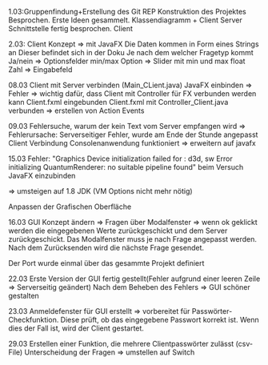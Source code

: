 1.03:Gruppenfindung+Erstellung des Git REP
Konstruktion des Projektes Besprochen.
Erste Ideen gesammelt. Klassendiagramm + Client Server Schnittstelle fertig besprochen.
Client

2.03: Client Konzept => mit JavaFX
Die Daten kommen in Form eines Strings an
Dieser befindet sich in der Doku
Je nach dem welcher Fragetyp kommt
    Ja/nein =>  Optionsfelder
    min/max Option => Slider mit min und max
    float Zahl => Eingabefeld

08.03 Client mit Server verbinden (Main_CLient.java)
      JavaFX einbinden => Fehler
       => wichtig dafür, dass Client mit Controller für FX verbunden werden kann
       Client.fxml eingebunden
       Client.fxml mit Controller_Client.java verbunden => erstellen von Action Events

09.03 Fehlersuche, warum der kein Text vom Server empfangen wird
       => Fehlerursache: Serverseitiger Fehler, wurde am Ende der Stunde angepasst
       Client Verbindung Consolenanwendung funktioniert => erweitern auf javafx

15.03 Fehler: "Graphics Device initialization failed for :  d3d, sw
Error initializing QuantumRenderer: no suitable pipeline found" beim Versuch JavaFX einzubinden

=> umsteigen auf 1.8 JDK (VM Options nicht mehr nötig)

Anpassen der Grafischen Oberfläche


16.03 GUI Konzept ändern => Fragen über Modalfenster => wenn ok geklickt werden
die eingegebenen Werte zurückgeschickt und dem Server zurückgeschickt. Das Modalfenster
muss je nach Frage angepasst werden. Nach dem Zurücksenden wird die nächste Frage gesendet.

Der Port wurde einmal über das gesammte Projekt definiert

22.03 Erste Version der GUI fertig gestellt(Fehler aufgrund einer leeren Zeile => Serverseitig geändert)
      Nach dem Beheben des Fehlers => GUI schöner gestalten

23.03 Anmeldefenster für GUI erstellt => vorbereitet für Passwörter-Checkfunktion.
      Diese prüft, ob das eingegebene Passwort korrekt ist. Wenn dies der Fall ist, wird der Client gestartet.

29.03 Erstellen einer Funktion, die mehrere Clientpasswörter zulässt (csv-File)
      Unterscheidung der Fragen => umstellen auf Switch